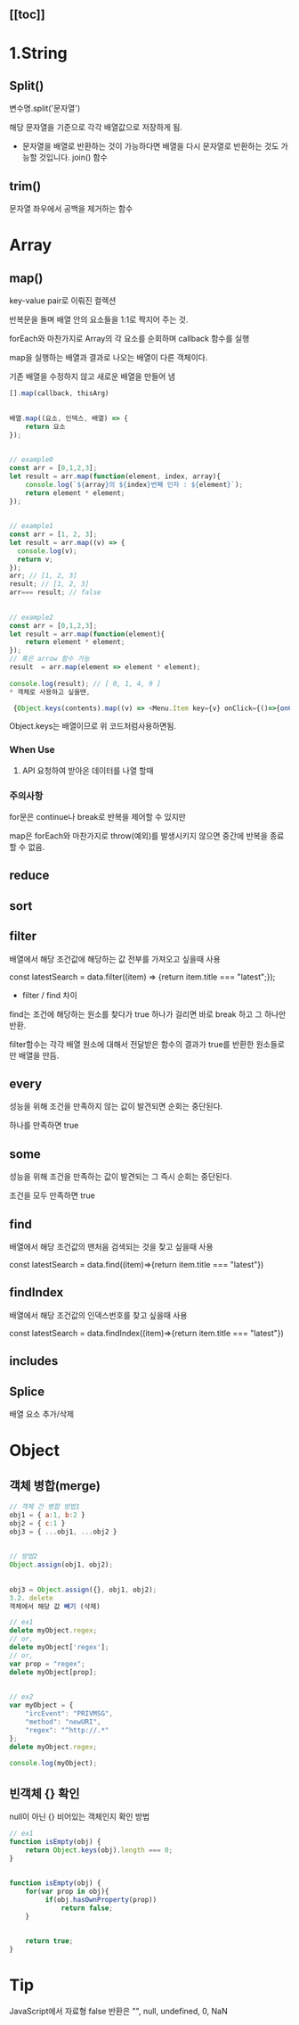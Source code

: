 [[toc]]
-----

# 1.String
## Split()
변수명.split('문자열')

 해당 문자열을 기준으로 각각 배열값으로 저장하게 됨.

* 문자열을 배열로 반환하는 것이 가능하다면 배열을 다시 문자열로 반환하는 것도 가능할 것입니다. join() 함수



## trim()
문자열 좌우에서 공백을 제거하는 함수


# Array
## map()
key-value pair로 이뤄진 컬렉션

반복문을 돌며 배열 안의 요소들을 1:1로 짝지어 주는 것.

forEach와 마찬가지로 Array의 각 요소를 순회하며 callback 함수를 실행


map을 실행하는 배열과 결과로 나오는 배열이 다른 객체이다.

기존 배열을 수정하지 않고 새로운 배열을 만들어 냄
```javascript
[].map(callback, thisArg)
 
 
배열.map((요소, 인덱스, 배열) => {
    return 요소
});
 
 
// example0
const arr = [0,1,2,3];
let result = arr.map(function(element, index, array){
    console.log(`${array}의 ${index}번째 인자 : ${element}`);
    return element * element;
});
 
 
// example1
const arr = [1, 2, 3];
let result = arr.map((v) => {
  console.log(v);
  return v;
});
arr; // [1, 2, 3]
result; // [1, 2, 3]
arr=== result; // false
 
 
// example2
const arr = [0,1,2,3];
let result = arr.map(function(element){
    return element * element;
});
// 혹은 arrow 함수 가능
result  = arr.map(element => element * element);
 
console.log(result); // [ 0, 1, 4, 9 ]
* 객체로 사용하고 싶을땐,

 {Object.keys(contents).map((v) => <Menu.Item key={v} onClick={()=>{onClickHistory(v)}}>
```
Object.keys는 배열이므로 위 코드처럼사용하면됨.

### When Use
1. API 요청하여 받아온 데이터를 나열 할때



### 주의사항
for문은 continue나 break로 반복을 제어할 수 있지만

map은 forEach와 마찬가지로 throw(예외)를 발생시키지 않으면 중간에 반복을 종료할 수 없음.



## reduce
## sort
## filter
배열에서 해당 조건값에 해당하는 값 전부를 가져오고 싶을때 사용

const latestSearch = data.filter((item) => {return item.title === "latest";});



* filter / find 차이

find는 조건에 해당하는 원소를 찾다가 true 하나가 걸리면 바로 break 하고 그 하나만 반환.

filter함수는 각각 배열 원소에 대해서 전달받은 함수의 결과가 true를 반환한 원소들로만 배열을 만듬.



## every
성능을 위해 조건을 만족하지 않는 값이 발견되면 순회는 중단된다.

하나를 만족하면 true

## some
성능을 위해 조건을 만족하는 값이 발견되는 그 즉시 순회는 중단된다.

조건을 모두 만족하면 true

## find
배열에서 해당 조건값의 맨처음 검색되는 것을 찾고 싶을때 사용

const latestSearch = data.find((item)=>{return item.title === "latest"})

## findIndex
배열에서 해당 조건값의 인덱스번호를 찾고 싶을때 사용

const latestSearch = data.findIndex((item)=>{return item.title === "latest"})

## includes


## Splice
배열 요소 추가/삭제



# Object
## 객체 병합(merge)

```javascript
// 객체 간 병합 방법1
obj1 = { a:1, b:2 }
obj2 = { c:1 }
obj3 = { ...obj1, ...obj2 }
 
 
// 방법2
Object.assign(obj1, obj2);
 
 
obj3 = Object.assign({}, obj1, obj2);
3.2. delete
객체에서 해당 값 빼기 (삭제)

// ex1
delete myObject.regex;
// or,
delete myObject['regex'];
// or,
var prop = "regex";
delete myObject[prop];
 
 
// ex2
var myObject = {
    "ircEvent": "PRIVMSG",
    "method": "newURI",
    "regex": "^http://.*"
};
delete myObject.regex;
 
console.log(myObject);
```

## 빈객체 {} 확인
null이 아닌 {} 비어있는 객체인지 확인 방법

```javascript
// ex1
function isEmpty(obj) {
    return Object.keys(obj).length === 0;
}
 
 
function isEmpty(obj) {
    for(var prop in obj){
         if(obj.hasOwnProperty(prop))
             return false;
    }
 
 
    return true;
}
```

# Tip
JavaScript에서 자료형 false 반환은 "", null, undefined, 0, NaN
